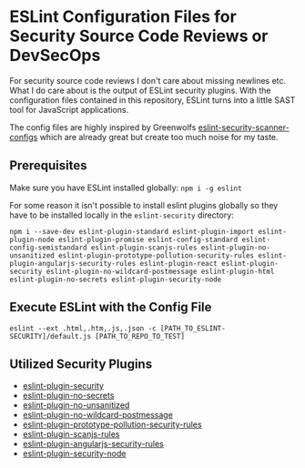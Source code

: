 # ESLint Configuration Files for Security Source Code Reviews or DevSecOps
For security source code reviews I don't care about missing newlines etc. What I do care about is the output of ESLint security plugins. With the configuration files contained in this repository, ESLint turns into a little SAST tool for JavaScript applications.

The config files are highly inspired by Greenwolfs [eslint-security-scanner-configs](https://github.com/Greenwolf/eslint-security-scanner-configs) which are already great but create too much noise for my taste.

## Prerequisites
Make sure you have ESLint installed globally: `npm i -g eslint`

For some reason it isn't possible to install eslint plugins globally so they have to be installed locally in the `eslint-security` directory:
```
npm i --save-dev eslint-plugin-standard eslint-plugin-import eslint-plugin-node eslint-plugin-promise eslint-config-standard eslint-config-semistandard eslint-plugin-scanjs-rules eslint-plugin-no-unsanitized eslint-plugin-prototype-pollution-security-rules eslint-plugin-angularjs-security-rules eslint-plugin-react eslint-plugin-security eslint-plugin-no-wildcard-postmessage eslint-plugin-html eslint-plugin-no-secrets eslint-plugin-security-node
```

## Execute ESLint with the Config File
`eslint --ext .html,.htm,.js,.json -c [PATH_TO_ESLINT-SECURITY]/default.js [PATH_TO_REPO_TO_TEST]`

## Utilized Security Plugins
- [eslint-plugin-security](https://github.com/nodesecurity/eslint-plugin-security)
- [eslint-plugin-no-secrets](https://github.com/nickdeis/eslint-plugin-no-secrets)
- [eslint-plugin-no-unsanitized](https://github.com/mozilla/eslint-plugin-no-unsanitized)
- [eslint-plugin-no-wildcard-postmessage](https://github.com/mozfreddyb/eslint-plugin-no-wildcard-postmessage)
- [eslint-plugin-prototype-pollution-security-rules](https://github.com/LewisArdern/eslint-plugin-prototype-pollution-security-rules)
- [eslint-plugin-scanjs-rules](https://github.com/mozfreddyb/eslint-plugin-scanjs-rules)
- [eslint-plugin-angularjs-security-rules](https://github.com/LewisArdern/eslint-plugin-angularjs-security-rules)
- [eslint-plugin-security-node](https://github.com/gkouziik/eslint-plugin-security-node)